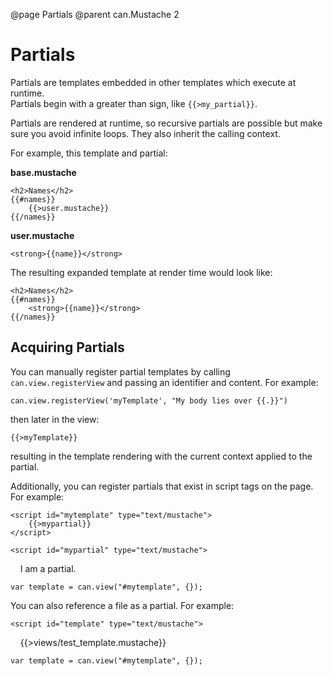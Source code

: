 @page Partials
@parent can.Mustache 2

# Partials

Partials are templates embedded in other templates which execute at runtime.  
Partials begin with a greater than sign, like `{{>my_partial}}`.  

Partials are rendered at runtime, so recursive partials are possible but make sure you avoid infinite loops. They also inherit the calling context.

For example, this template and partial:

__base.mustache__

	<h2>Names</h2>
	{{#names}}
		{{>user.mustache}}
	{{/names}}

__user.mustache__

	<strong>{{name}}</strong>

The resulting expanded template at render time would look like:

	<h2>Names</h2>
	{{#names}}
		<strong>{{name}}</strong>
	{{/names}}

## Acquiring Partials

You can manually register partial templates by calling
`can.view.registerView` and passing an identifier and content.  For example:

	can.view.registerView('myTemplate', "My body lies over {{.}}")

then later in the view:

	{{>myTemplate}}

resulting in the template rendering with the current context applied to the partial.

Additionally, you can register partials that exist in script tags on the page.  For example:

	<script id="mytemplate" type="text/mustache">
		{{>mypartial}}
	</script>

	<script id="mypartial" type="text/mustache">
    	I am a partial.
	</script>

	var template = can.view("#mytemplate", {});

You can also reference a file as a partial.  For example:

	<script id="template" type="text/mustache">
    	{{>views/test_template.mustache}}
	</script>

	var template = can.view("#mytemplate", {});
